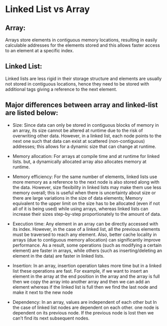 # Linked List vs Array

## Array:
Arrays store elements in contiguous memory locations, resulting in easily calculable addresses for the elements stored and this allows faster access to an element at a specific index.

## Linked List:
Linked lists are less rigid in their storage structure and elements are usually not stored in contiguous locations, hence they need to be stored with additional tags giving a reference to the next element. 

## Major differences between array and linked-list are listed below: 
- Size: Since data can only be stored in contiguous blocks of memory in an array, its size cannot be altered at runtime due to the risk of overwriting other data. 
However, in a linked list, each node points to the next one such that data can exist at scattered (non-contiguous) addresses; this allows for a dynamic size that can change at runtime.

- Memory allocation: For arrays at compile time and at runtime for linked lists. but, a dynamically allocated array also allocates memory at runtime.

- Memory efficiency: For the same number of elements, linked lists use more memory as a reference to the next node is also stored along with the data. However, size flexibility in linked lists may make them use less memory overall; this is useful when there is uncertainty about size or there are large variations in the size of data elements; 
Memory equivalent to the upper limit on the size has to be allocated (even if not all of it is being used) while using arrays, whereas linked lists can increase their sizes step-by-step proportionately to the amount of data.

- Execution time: Any element in an array can be directly accessed with its index. However, in the case of a linked list, all the previous elements must be traversed to reach any element. 
Also, better cache locality in arrays (due to contiguous memory allocation) can significantly improve performance. As a result, some operations (such as modifying a certain element) are faster in arrays, while others (such as inserting/deleting an element in the data) are faster in linked lists.

- Insertion: In an array, insertion operation takes more time but in a linked list these operations are fast. For example, if we want to insert an element in the array at the end position in the array and the array is full then we copy the array into another array and then we can add an element whereas if the linked list is full then we find the last node and make it next to the new node 

- Dependency: In an array, values are independent of each other but 
In the case of linked list nodes are dependent on each other. one node is dependent on its previous node. If the previous node is lost then we can’t find its next subsequent nodes.

